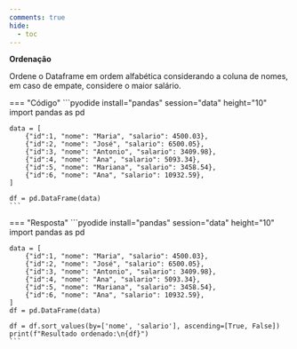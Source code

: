 ```yaml
---
comments: true
hide:
  - toc
---
```


**Ordenação**

Ordene o Dataframe em ordem alfabética considerando a coluna de nomes, em caso de empate, considere o maior salário.

=== "Código"
	```pyodide install="pandas" session="data" height="10"
    import pandas as pd

    data = [
        {"id":1, "nome": "Maria", "salario": 4500.03},
        {"id":2, "nome": "José", "salario": 6500.05},
        {"id":3, "nome": "Antonio", "salario": 3409.98},
        {"id":4, "nome": "Ana", "salario": 5093.34},
        {"id":5, "nome": "Mariana", "salario": 3458.54},
        {"id":6, "nome": "Ana", "salario": 10932.59},
    ]
    
    df = pd.DataFrame(data)
    ```

=== "Resposta"
	```pyodide install="pandas" session="data" height="10"
	import pandas as pd

    data = [
        {"id":1, "nome": "Maria", "salario": 4500.03},
        {"id":2, "nome": "José", "salario": 6500.05},
        {"id":3, "nome": "Antonio", "salario": 3409.98},
        {"id":4, "nome": "Ana", "salario": 5093.34},
        {"id":5, "nome": "Mariana", "salario": 3458.54},
        {"id":6, "nome": "Ana", "salario": 10932.59},
    ]
    df = pd.DataFrame(data)

	df = df.sort_values(by=['nome', 'salario'], ascending=[True, False])
	print(f"Resultado ordenado:\n{df}")
    ```
